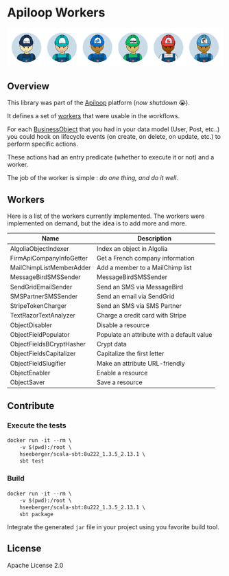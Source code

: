 # Apiloop Workers

![Workers](resources/workers.png)

## Overview

This library was part of the [Apiloop](https://www.apiloop.io) platform (_now shutdown_ 😭). 

It defines a set of [workers](src/main/java/io/apiloop/workers/base/Worker.java) that were usable in the workflows.

For each [BusinessObject](src/main/java/io/apiloop/workers/base/BusinessObject.java) that you had in your data model (User, Post, etc..)
you could hook on lifecycle events (on create, on delete, on update, etc.) to perform specific actions.
 
These actions had an entry predicate (whether to execute it or not) and a worker.

The job of the worker is simple : *do one thing, and do it well*.

## Workers

Here is a list of the workers currently implemented. The workers were implemented on demand, but the idea is to add more and more.

| Name                     | Description                                |
|--------------------------|--------------------------------------------|
| AlgoliaObjectIndexer     | Index an object in Algolia                 |
| FirmApiCompanyInfoGetter | Get a French company information           |
| MailChimpListMemberAdder | Add a member to a MailChimp list           |
| MessageBirdSMSSender     | MessageBirdSMSSender                       |
| SendGridEmailSender      | Send an SMS via MessageBird                |
| SMSPartnerSMSSender      | Send an email via SendGrid                 |
| StripeTokenCharger       | Send an SMS via SMS Partner                |
| TextRazorTextAnalyzer    | Charge a credit card with Stripe           |
| ObjectDisabler           | Disable a resource                         |
| ObjectFieldPopulator     | Populate an attribute with a default value |
| ObjectFieldsBCryptHasher | Crypt data                                 |
| ObjectFieldsCapitalizer  | Capitalize the first letter                |
| ObjectFieldSlugifier     | Make an attribute URL-friendly             |
| ObjectEnabler            | Enable a resource                          |
| ObjectSaver              | Save a resource                            |

## Contribute

### Execute the tests

```shell
docker run -it --rm \
    -v $(pwd):/root \
    hseeberger/scala-sbt:8u222_1.3.5_2.13.1 \
    sbt test
```

### Build

```shell
docker run -it --rm \
    -v $(pwd):/root \
    hseeberger/scala-sbt:8u222_1.3.5_2.13.1 \
    sbt package
```

Integrate the generated `jar` file in your project using you favorite build tool.

## License

Apache License 2.0
